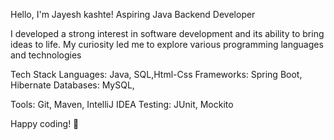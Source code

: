 Hello, I'm Jayesh kashte!
Aspiring Java Backend Developer

I developed a strong interest in software development and its ability to bring ideas to life. My curiosity led me to explore various programming languages and technologies

Tech Stack
Languages: Java, SQL,Html-Css
Frameworks: Spring Boot, Hibernate
Databases: MySQL, 

Tools: Git, Maven, IntelliJ IDEA
Testing: JUnit, Mockito





Happy coding! 🚀







<!---
Jayesh1004/Jayesh1004 is a ✨ special ✨ repository because its `README.md` (this file) appears on your GitHub profile.
You can click the Preview link to take a look at your changes.
--->
